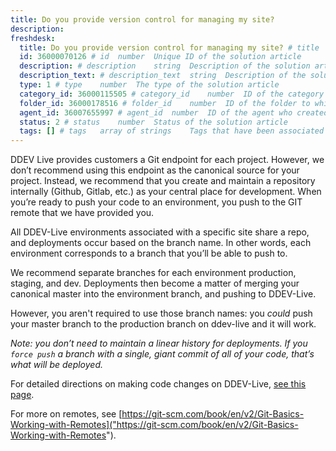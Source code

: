 ```yaml
---
title: Do you provide version control for managing my site?
description:
freshdesk:
  title: Do you provide version control for managing my site? # title	string	Title of the solution article
  id: 36000070126 # id	number	Unique ID of the solution article
  description: # description	string	Description of the solution article
  description_text: # description_text	string	Description of the solution article in plain text
  type: 1 # type	number	The type of the solution article
  category_id: 36000115505 # category_id	number	ID of the category to which the solution article belongs
  folder_id: 36000178516 # folder_id	number	ID of the folder to which the solution article belongs
  agent_id: 36007655997 # agent_id	number	ID of the agent who created the solution article
  status: 2 # status	number	Status of the solution article
  tags: [] # tags	array of strings	Tags that have been associated with the solution article
---
```


DDEV Live provides customers a Git endpoint for each project. However, we don’t recommend using this endpoint as the canonical source for your project. Instead, we recommend that you create and maintain a repository internally (Github, Gitlab, etc.) as your central place for development. When you’re ready to push your code to an environment, you push to the GIT remote that we have provided you.

All DDEV-Live environments associated with a specific site share a repo, and deployments occur based on the branch name. In other words, each environment corresponds to a branch that you’ll be able to push to.

We recommend separate branches for each environment production, staging, and dev. Deployments then become a matter of merging your canonical master into the environment branch, and pushing to DDEV-Live.

However, you aren't required to use those branch names: you _could_ push your master branch to the production branch on ddev-live and it will work.

_Note: you don’t need to maintain a linear history for deployments. If you `force push` a branch with a single, giant commit of all of your code, that’s what will be deployed._

For detailed directions on making code changes on DDEV-Live, [see this page]("https://support.drud.com/support/solutions/articles/36000106365-making-incremental-code-changes-to-your-site").

For more on remotes, see [https://git-scm.com/book/en/v2/Git-Basics-Working-with-Remotes]("https://git-scm.com/book/en/v2/Git-Basics-Working-with-Remotes").

